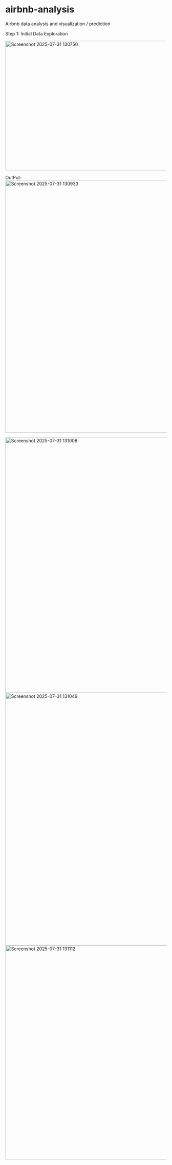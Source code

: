 # airbnb-analysis
Airbnb data analysis and visualization / prediction

Step 1: Initial Data Exploration

<img width="1436" height="403" alt="Screenshot 2025-07-31 130750" src="https://github.com/user-attachments/assets/d505cfce-b760-48d1-8045-56b3045c4366" />

OutPut-
<img width="1358" height="786" alt="Screenshot 2025-07-31 130933" src="https://github.com/user-attachments/assets/239ac88f-1767-4e7a-9683-eaa80d4ec653" />

<img width="1371" height="796" alt="Screenshot 2025-07-31 131008" src="https://github.com/user-attachments/assets/d2287d5f-38b4-4c7f-876b-c2f5f2feb807" />

<img width="1435" height="786" alt="Screenshot 2025-07-31 131049" src="https://github.com/user-attachments/assets/9164c9f0-0fd7-49b9-bafa-ed59a62f7eab" />

<img width="1393" height="667" alt="Screenshot 2025-07-31 131112" src="https://github.com/user-attachments/assets/2d6db1ce-dbdb-4d05-8f8a-71a30a1181e7" />

